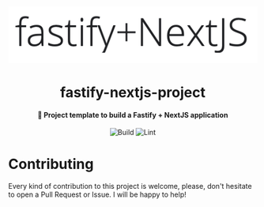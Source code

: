 <div align="center">
  <img src="./docs/artwork.png" height=" 118" width="518" />
  <h1>fastify-nextjs-project</h1>
  <h4 align="center">🐅 Project template to build a Fastify + NextJS application</h4>
</div>

<div align="center">

![Build](https://github.com/matefeed/matefeed/workflows/build/badge.svg)
![Lint](https://github.com/matefeed/matefeed/workflows/lint/badge.svg)

</div>

# Contributing

Every kind of contribution to this project is welcome, please, don't hesitate
to open a Pull Request or Issue. I will be happy to help!
